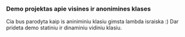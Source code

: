 ### Demo projektas apie visines ir anonimines klases

Cia bus parodyta kaip is aniniminiu klasiu gimsta lambda israiska :)
Dar prideta demo statiniu ir dinaminiu vidiniu klasiu.